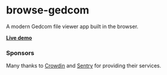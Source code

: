 # browse-gedcom

A modern Gedcom file viewer app built in the browser.

**[Live demo](https://mon.arbre.app)**

### Sponsors

Many thanks to [Crowdin](https://crowdin.com/) and [Sentry](https://sentry.io/) for providing their services.
